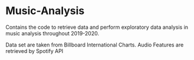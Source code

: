 # Music-Analysis
Contains the code to retrieve data and perform exploratory data analysis in music analysis throughout 2019-2020.

Data set are taken from Billboard International Charts. Audio Features are retrieved by Spotify API
